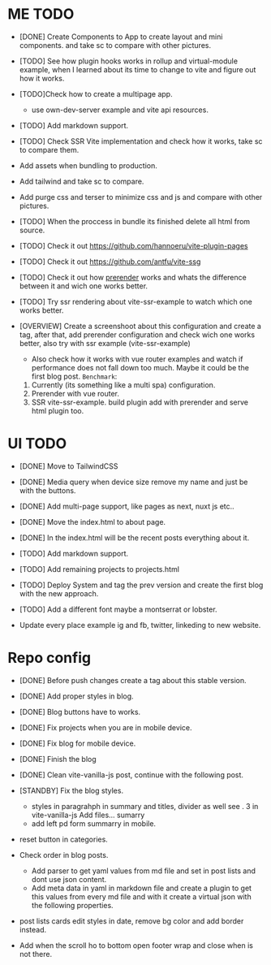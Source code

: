 # ME TODO
- [DONE] Create Components to App to create layout and mini components. and take sc to compare with other pictures.
- [TODO] See how plugin hooks works in rollup and virtual-module example, when I learned about its time to change to vite and figure out how it works.
- [TODO]Check how to create a multipage app.
    - use own-dev-server example and vite api resources.
- [TODO] Add markdown support.

- [TODO] Check SSR Vite implementation and check how it works, take sc to compare them.
- Add assets when bundling to production.
- Add tailwind and take sc to compare.
- Add purge css and terser to minimize css and js and compare with other pictures.
- [TODO] When the proccess in bundle its finished delete all html from source.
- [TODO] Check it out https://github.com/hannoeru/vite-plugin-pages
- [TODO] Check it out https://github.com/antfu/vite-ssg
- [TODO] Check it out how [prerender](https://github.com/vitejs/vite/blob/main/packages/playground/ssr-vue/prerender.js) works and whats the difference between it and wich one works better.
- [TODO] Try ssr rendering about vite-ssr-example to watch which one works better.

- [OVERVIEW] Create a screenshoot about this configuration and create a tag, after that, add prerender configuration and check wich one works better, also try with ssr example (vite-ssr-example)
    - Also check how it works with vue router examples and watch if performance does not fall down too much. Maybe it could be the first blog post.
    `Benchmark`:
    1. Currently (its something like a multi spa) configuration.
    2. Prerender with vue router.
    3. SSR vite-ssr-example. build plugin add with prerender and serve html plugin too. 
# UI TODO
- [DONE] Move to TailwindCSS
- [DONE] Media query when device size remove my name and just be with the buttons.
- [DONE] Add multi-page support, like pages as next, nuxt js etc..
- [DONE] Move the index.html to about page.
- [DONE] In the index.html will be the recent posts everything about it.

- [TODO] Add markdown support.
- [TODO] Add remaining projects to projects.html
- [TODO] Deploy System and tag the prev version and create the first blog with the new approach.
- [TODO] Add a different font maybe a montserrat or lobster.
- Update every place example ig and fb, twitter, linkeding to new website. 

# Repo config
- [DONE] Before push changes create a tag about this stable version.


- [DONE] Add proper styles in blog.
- [DONE] Blog buttons have to works.
- [DONE] Fix projects when you are in mobile device.
- [DONE] Fix blog for mobile device.


- [DONE] Finish the blog
- [DONE] Clean vite-vanilla-js post, continue with the following post.
- [STANDBY] Fix the blog styles.
  - styles in paragrahph in summary and titles, divider as well see . 3 in vite-vanilla-js Add files... sumarry
  - add left pd form summarry in mobile.

- reset button in categories.
- Check order in blog posts.
  - Add parser to get yaml values from md file and set in post lists and dont use json content.
  - Add meta data in yaml in markdown file and create a plugin to get this values from every md file and with it create a virtual json with the following properties.
- post lists cards edit styles in date, remove bg color and add border instead.
- Add when the scroll ho to bottom open footer wrap and close when is not there.